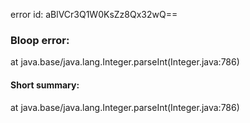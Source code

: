 error id: aBlVCr3Q1W0KsZz8Qx32wQ==
### Bloop error:

at java.base/java.lang.Integer.parseInt(Integer.java:786)
#### Short summary: 

at java.base/java.lang.Integer.parseInt(Integer.java:786)